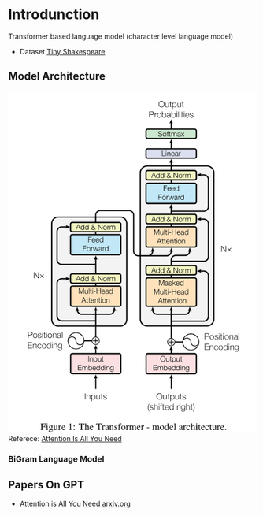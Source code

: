 # Introdunction
Transformer based language model (character level language model)
- Dataset [Tiny Shakespeare](https://www.kaggle.com/datasets/kaushaltiwari/tiny-shakespeare?select=tiny-shakespeare.txt)

## Model Architecture
![model arch](./img/GPT/00_encoder_decoder.png)
Referece: [Attention Is All You Need](https://arxiv.org/pdf/1706.03762)



### BiGram Language Model 

## Papers On GPT
- Attention is All You Need [arxiv.org](https://arxiv.org/pdf/1706.03762)